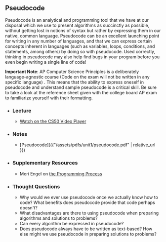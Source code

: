 ## Pseudocode

Pseudocode is an analytical and programming tool that we have at our disposal which we use to present algorithms as succinctly as possible, without getting lost in notions of syntax but rather by expressing them in our native, common language. Pseudocode can be an excellent launching point for writing in any number of languages, and that we can express certain concepts inherent in languages (such as variables, loops, conditions, and statements, among others) by doing so with pseudocode. Used correctly, thinking in pseudocode may also help find bugs in your program before you even begin writing a single line of code!

__Important Note__: AP Computer Science Principles is a deliberately language-agnostic course (Code on the exam will not be written in any specific language) . This means that the ability to express oneself in pseudocode and understand sample pseudocode is a critical skill. Be sure to take a look at the reference sheet given with the college board AP exam to familiarize yourself with their formatting.

- ### Lecture
  - [Watch on the CS50 Video Player](https://video.cs50.net/2017/fall/lectures/0?t=27m11s)

<!--  
  - [Watch on Youtube](https://www.youtube.com/embed/y62zj9ozPOM?start=1631&end=1864)
  - [Download Lecture](http://cdn.cs50.net/2017/fall/lectures/0/lecture0-720p.mp4?download)
  - [Lecture Notes](https://docs.cs50.net/2017/fall/notes/0/lecture0.html#algorithms) 
-->

- ### Notes
  - [Pseudocode]({{"/assets/pdfs/unit1/pseudocode.pdf" | relative_url }})

- ### Supplementary Resources
  - Meri Engel on [the Programming Process](https://www.youtube.com/embed/OeHyS0YT1og)

- ### Thought Questions
  - Why would we ever use pseudocode once we actually know how to code? What benefits does pseudocode provide that code perhaps doesn't?
  - What disadvantages are there to using pseudocode when preparing algorithms and solutions to problems?
  - Can every algorithm be expressed in pseudocode?
  - Does pseudocode always have to be written as text-based? How else might we use pseudocode in preparing solutions to problems?

